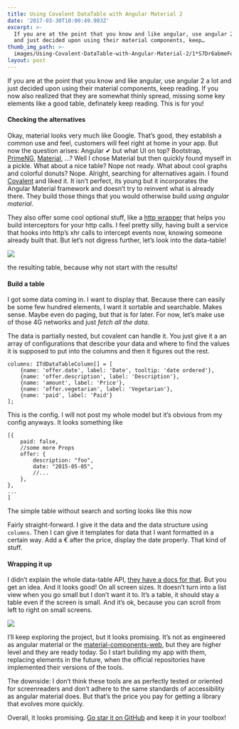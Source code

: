 ```yaml
---
title: Using Covalent DataTable with Angular Material 2
date: '2017-03-30T10:00:49.903Z'
excerpt: >-
  If you are at the point that you know and like angular, use angular 2 a lot
  and just decided upon using their material components, keep…
thumb_img_path: >-
  images/Using-Covalent-DataTable-with-Angular-Material-2/1*S7Dr6abmeFqEoBeMrT15uw.jpeg
layout: post
---
```

If you are at the point that you know and like angular, use angular 2 a lot and just decided upon using their material components, keep reading. If you now also realized that they are somewhat thinly spread, missing some key elements like a good table, definately keep reading. This is for you!

#### Checking the alternatives

Okay, material looks very much like Google. That’s good, they establish a common use and feel, customers will feel right at home in your app. But now the question arises: Angular ✔ but what UI on top? Bootstrap, [PrimeNG](https://www.primefaces.org/primeng/#/), [Material](http://material.angular.io), …? Well I chose Material but then quickly found myself in a pickle. What about a nice table? Nope not ready. What about cool graphs and colorful donuts? Nope. Alright, searching for alternatives again. I found [Covalent](https://teradata.github.io/covalent/#/) and liked it. It isn’t perfect, its young but it incorporates the Angular Material framework and doesn’t try to reinvent what is already there. They build those things that you would otherwise build *using angular material*.

They also offer some cool optional stuff, like a [http wrapper](https://teradata.github.io/covalent/#/components/http) that helps you build interceptors for your http calls. I feel pretty silly, having built a service that hooks into http’s xhr calls to intercept events now, knowing someone already built that. But let’s not digress further, let’s look into the data-table!

![](/images/Using-Covalent-DataTable-with-Angular-Material-2/1*S7Dr6abmeFqEoBeMrT15uw.jpeg)

<figcaption>the resulting table, because why not start with the&nbsp;results!</figcaption>

#### Build a table

I got some data coming in. I want to display that. Because there can easily be some few hundred elements, I want it sortable and searchable. Makes sense. Maybe even do paging, but that is for later. For now, let’s make use of those 4G networks and just *fetch all the data*.

<script src="https://gist.github.com/pascalwhoop/114192edcccf07735605c926d58b2914.js"></script>

The data is partially nested, but covalent can handle it. You just give it a an array of configurations that describe your data and where to find the values it is supposed to put into the columns and then it figures out the rest.

    columns: ITdDataTableColumn[] = [  
        {name: 'offer.date', label: 'Date', tooltip: 'date ordered'},  
        {name: 'offer.description', label: 'Description'},  
        {name: 'amount', label: 'Price'},  
        {name: 'offer.vegetarian', label: 'Vegetarian'},  
        {name: 'paid', label: 'Paid'}  
    ];

This is the config. I will not post my whole model but it’s obvious from my config anyways. It looks something like

    [{  
        paid: false,  
        //some more Props  
        offer: {  
            description: "foo",  
            date: "2015-05-05",  
            //...  
        },  
    },  
    ...  
    ]

The simple table without search and sorting looks like this now

<script src="https://gist.github.com/pascalwhoop/337b497df2a2dcdf45a9796bc8b65aba.js"></script>

Fairly straight-forward. I give it the data and the data structure using `columns`. Then I can give it templates for data that I want formatted in a certain way. Add a € after the price, display the date properly. That kind of stuff.

#### Wrapping it up

I didn’t explain the whole data-table API, [they have a docs for that](https://teradata.github.io/covalent/#/components/data-table). But you get an idea. And it looks good! On all screen sizes. It doesn’t turn into a list view when you go small but I don’t want it to. It’s a table, it should stay a table even if the screen is small. And it’s ok, because you can scroll from left to right on small screens.

![](/images/Using-Covalent-DataTable-with-Angular-Material-2/1*Xaie_1q5NXEhl5Xip2_vpw.gif)

I’ll keep exploring the project, but it looks promising. It’s not as engineered as angular material or the [material-components-web](https://github.com/material-components/material-components-web), but they are higher level and they are ready today. So I start building my app with them, replacing elements in the future, when the official repositories have implemented their versions of the tools.

The downside: I don’t think these tools are as perfectly tested or oriented for screenreaders and don’t adhere to the same standards of accessibility as angular material does. But that’s the price you pay for getting a library that evolves more quickly.

Overall, it looks promising. [Go star it on GitHub](https://github.com/Teradata/covalent) and keep it in your toolbox!
